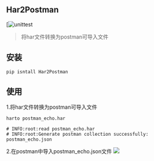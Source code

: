 ## Har2Postman
[![unittest](https://github.com/whitexie/Har2Postman/workflows/unittest/badge.svg)
> 将har文件转换为postman可导入文件

## 安装
```shell script
pip isntall Har2Postman
```

## 使用
1.将har文件转换为postman可导入文件
```shell script
harto postman_echo.har

# INFO:root:read postman_echo.har
# INFO:root:Generate postman collection successfully: postman_echo.json
```
2.在postman中导入postman_echo.json文件
![](https://i.loli.net/2020/02/11/7e1Zm2wrNIF5WEB.png)

